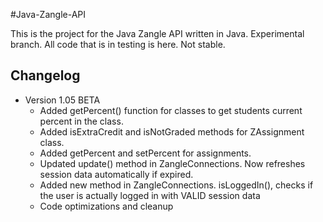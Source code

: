 #Java-Zangle-API

This is the project for the Java Zangle API written in Java.  Experimental branch.  All code that is in testing is here. Not stable.

## Changelog

* Version 1.05 BETA
    * Added getPercent() function for classes to get students current     percent in the class.
    * Added isExtraCredit and isNotGraded methods for ZAssignment class.
    * Added getPercent and setPercent for assignments.
    * Updated update() method in ZangleConnections.  Now refreshes session data automatically if expired.
    * Added new method in ZangleConnections. isLoggedIn(), checks if the user is actually logged in with VALID session data
    * Code optimizations and cleanup